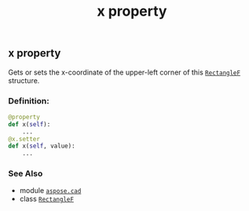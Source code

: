 ﻿---
title: x property
second_title: Aspose.CAD for Python via .NET API References
description: 
type: docs
weight: 220
url: /python-net/aspose.cad/rectanglef/x/
is_root: false
---

## x property


Gets or sets the x-coordinate of the upper-left corner of this [`RectangleF`](/cad/python-net/aspose.cad/rectanglef) structure.
### Definition:
```python
@property
def x(self):
    ...
@x.setter
def x(self, value):
    ...
```

### See Also
* module [`aspose.cad`](../../)
* class [`RectangleF`](/cad/python-net/aspose.cad/rectanglef)
